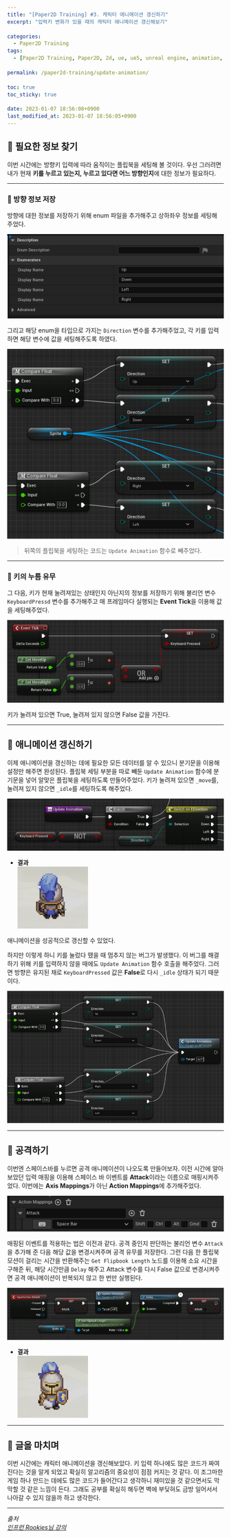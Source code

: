 ```yaml
---
title: "[Paper2D Training] #3. 캐릭터 애니메이션 갱신하기"
excerpt: "입력키 변화가 있을 때의 캐릭터 애니메이션 갱신해보기"

categories:
  - Paper2D Training
tags:
  - [Paper2D Training, Paper2D, 2d, ue, ue5, unreal engine, animation, update animation]

permalink: /paper2d-training/update-animation/

toc: true
toc_sticky: true

date: 2023-01-07 18:56:08+0900
last_modified_at: 2023-01-07 18:56:05+0900
---
```


## 👻 필요한 정보 찾기
이번 시간에는 방향키 입력에 따라 움직이는 플립북을 세팅해 볼 것이다. 우선 그러려면 내가 현재 **키를 누르고 있는지, 누르고 있다면 어느 방향인지**에 대한 정보가 필요하다.

***

### 🌱 방향 정보 저장
방향에 대한 정보를 저장하기 위해 enum 파일을 추가해주고 상하좌우 정보를 세팅해 주었다.

![Alt Text](/assets/images/posts_img/projects/paper2d-training/update-animation/edirection.PNG)   

그리고 해당 enum을 타입으로 가지는 ``` Direction ``` 변수를 추가해주었고, 각 키를 입력하면 해당 변수에 값을 세팅해주도록 하였다.

![Alt Text](/assets/images/posts_img/projects/paper2d-training/update-animation/set-direction.PNG)   

> 뒤쪽의 플립북을 세팅하는 코드는 ``` Update Animation ``` 함수로 빼주었다.

***

### 🌱 키의 누름 유무
그 다음, 키가 현재 눌려져있는 상태인지 아닌지의 정보를 저장하기 위해 불리언 변수 ``` KeyboardPressd ``` 변수를 추가해주고 매 프레임마다 실행되는 **Event Tick**을 이용해 값을 세팅해주었다.

![Alt Text](/assets/images/posts_img/projects/paper2d-training/update-animation/event-tick.PNG)   

키가 눌려져 있으면 True, 눌려져 있지 않으면 False 값을 가진다.

***

## 👻 애니메이션 갱신하기
이제 애니메이션을 갱신하는 데에 필요한 모든 데이터를 알 수 있으니 분기문을 이용해 설정만 해주면 완성된다. 플립북 세팅 부분을 따로 빼둔 ``` Update Animation ``` 함수에 분기문을 넣어 알맞은 플립북을 세팅하도록 만들어주었다. 키가 눌려져 있으면 ``` _move ```를, 눌려져 있지 않으면 ``` _idle ```를 세팅하도록 해주었다.

![Alt Text](/assets/images/posts_img/projects/paper2d-training/update-animation/update-animation.PNG)   

- **결과**   
![Alt Text](/assets/images/posts_img/projects/paper2d-training/update-animation/move.gif)   

애니메이션을 성공적으로 갱신할 수 있었다.

하지만 이렇게 하니 키를 눌렀다 뗐을 때 멈추지 않는 버그가 발생했다. 이 버그를 해결하기 위해 키를 입력하지 않을 때에도 ``` Update Animation ``` 함수 호출을 해주었다. 그러면 방향은 유지된 채로 ``` KeyboardPressed ``` 값은 **False**로 다시 ``` _idle ``` 상태가 되기 때문이다.

![Alt Text](/assets/images/posts_img/projects/paper2d-training/update-animation/equal.PNG)   

***

## 👻 공격하기
이번엔 스페이스바를 누르면 공격 애니메이션이 나오도록 만들어보자. 이전 시간에 알아보았던 입력 매핑을 이용해 스페이스 바 이벤트를 **Attack**이라는 이름으로 매핑시켜주었다. 이번에는 **Axis Mappings**가 아닌 **Action Mappings**에 추가해주었다.

![Alt Text](/assets/images/posts_img/projects/paper2d-training/update-animation/action-mappings.PNG)   

매핑된 이벤트를 적용하는 법은 이전과 같다. 공격 중인지 판단하는 불리언 변수 ``` Attack ```을 추가해 준 다음 해당 값을 변경시켜주며 공격 유무를 저장한다. 그런 다음 한 플립북 모션이 걸리는 시간을 반환해주는 ``` Get Flipbook Length ``` 노드를 이용해 소요 시간을 구해준 뒤, 해당 시간만큼 ``` Delay ``` 해주고 Attack 변수를 다시 False 값으로 변경시켜주면 공격 애니메이션이 반복되지 않고 한 번만 실행된다.

![Alt Text](/assets/images/posts_img/projects/paper2d-training/update-animation/input-attack.PNG)   

- **결과**   
![Alt Text](/assets/images/posts_img/projects/paper2d-training/update-animation/attack.gif)   

***

## 👻 글을 마치며
이번 시간에는 캐릭터 애니메이션을 갱신해보았다. 키 입력 하나에도 많은 코드가 짜여진다는 것을 알게 되었고 확실히 알고리즘의 중요성이 점점 커지는 것 같다. 이 조그마한 게임 하나 만드는 데에도 많은 코드가 들어간다고 생각하니 재미있을 것 같으면서도 막막할 것 같은 느낌이 든다. 그래도 공부를 확실히 해두면 벽에 부딪혀도 금방 일어서서 나아갈 수 있지 않을까 하고 생각한다.

***

_출처_   
_[인프런 Rookies님 강의](https://inf.run/ji8q)_